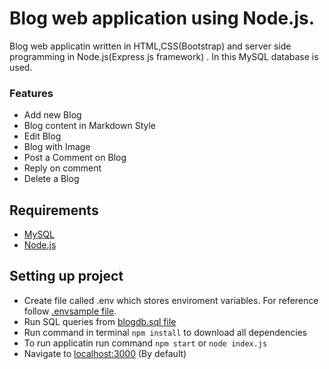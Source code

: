 # Blog web application using Node.js.


Blog web applicatin written in HTML,CSS(Bootstrap) and server side programming  in Node.js(Express js framework) . In this  MySQL database is used.


### Features

- Add new Blog 
- Blog content in Markdown Style
- Edit Blog
- Blog with Image
- Post a Comment on Blog
- Reply on comment
- Delete a Blog

## Requirements
- [MySQL](https://www.mysql.com/)
- [Node.js](https://nodejs.org/en/)

## Setting up project
- Create file called .env which stores enviroment variables. For reference follow [.envsample file](https://github.com/virengajera/blog/blob/main/.envsample).
- Run SQL queries from [blogdb.sql file](https://github.com/virengajera/blog/blob/main/blogdb.sql)
- Run command in terminal ``` npm install ``` to download all dependencies
- To run applicatin run command ``` npm start ``` or ``` node index.js ```
- Navigate to [localhost:3000](localhost:3000) (By default)
